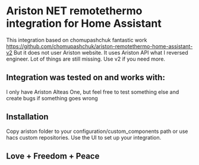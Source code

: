 # Ariston NET remotethermo integration for Home Assistant
This integration based on chomupashchuk fantastic work https://github.com/chomupashchuk/ariston-remotethermo-home-assistant-v2
But it does not user Ariston website. It uses Ariston API what I reversed engineer. Lot of things are still missing. Use v2 if you need more.

## Integration was tested on and works with:
I only have Ariston Alteas One, but feel free to test something else and create bugs if something goes wrong

## Installation
Copy ariston folder to your configuration/custom_components path or use hacs custom repositories.
Use the UI to set up your integration.

## Love + Freedom + Peace
